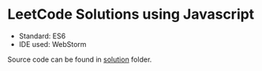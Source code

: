 # LeetCode Solutions using Javascript
- Standard: ES6
- IDE used: WebStorm

Source code can be found in [solution](https://github.com/ChenLi0830/LeetCode-JS-Solutions/tree/master/solutions) folder.
